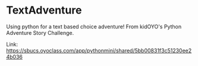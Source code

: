 # TextAdventure

Using python for a text based choice adventure! From kidOYO's Python Adventure Story Challenge.

Link: https://sbucs.oyoclass.com/app/pythonmini/shared/5bb00831f3c51230ee24b036
